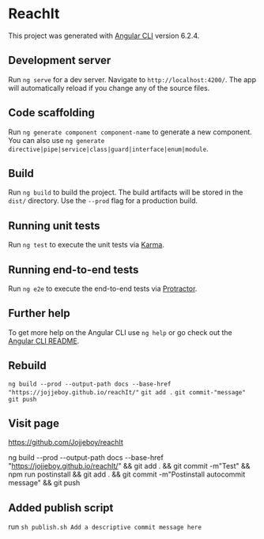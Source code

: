 # ReachIt

This project was generated with [Angular CLI](https://github.com/angular/angular-cli) version 6.2.4.

## Development server

Run `ng serve` for a dev server. Navigate to `http://localhost:4200/`. The app will automatically reload if you change any of the source files.

## Code scaffolding

Run `ng generate component component-name` to generate a new component. You can also use `ng generate directive|pipe|service|class|guard|interface|enum|module`.

## Build

Run `ng build` to build the project. The build artifacts will be stored in the `dist/` directory. Use the `--prod` flag for a production build.

## Running unit tests

Run `ng test` to execute the unit tests via [Karma](https://karma-runner.github.io).

## Running end-to-end tests

Run `ng e2e` to execute the end-to-end tests via [Protractor](http://www.protractortest.org/).

## Further help

To get more help on the Angular CLI use `ng help` or go check out the [Angular CLI README](https://github.com/angular/angular-cli/blob/master/README.md).


## Rebuild
`ng build --prod --output-path docs --base-href "https://jojjeboy.github.io/reachIt/"`
`git add .`
`git commit-"message"`
`git push`


## Visit page
https://github.com/Jojjeboy/reachIt

 ng build --prod --output-path docs --base-href "https://jojjeboy.github.io/reachIt/" && git add . && git commit -m"Test" && npm run postinstall && git add . && git commit -m"Postinstall autocommit message" && git push

 ## Added publish script
run 
`sh publish.sh Add a descriptive commit message here`